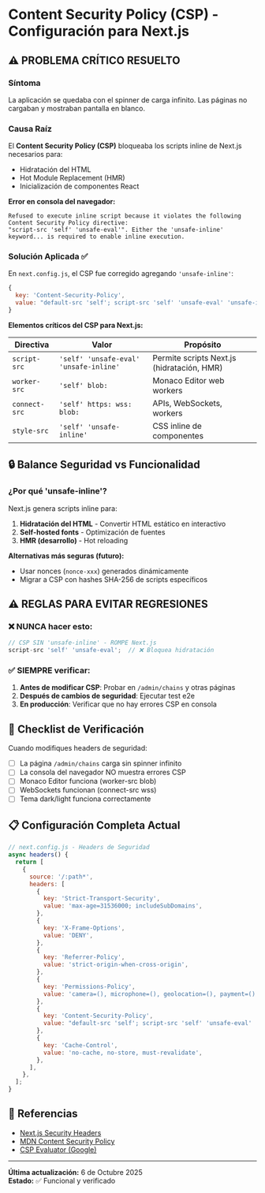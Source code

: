 # Content Security Policy (CSP) - Configuración para Next.js

## ⚠️ PROBLEMA CRÍTICO RESUELTO

### Síntoma
La aplicación se quedaba con el spinner de carga infinito. Las páginas no cargaban y mostraban pantalla en blanco.

### Causa Raíz
El **Content Security Policy (CSP)** bloqueaba los scripts inline de Next.js necesarios para:
- Hidratación del HTML
- Hot Module Replacement (HMR)
- Inicialización de componentes React

**Error en consola del navegador:**
```
Refused to execute inline script because it violates the following Content Security Policy directive: 
"script-src 'self' 'unsafe-eval'". Either the 'unsafe-inline' keyword... is required to enable inline execution.
```

### Solución Aplicada ✅

En `next.config.js`, el CSP fue corregido agregando `'unsafe-inline'`:

```javascript
{
  key: 'Content-Security-Policy',
  value: "default-src 'self'; script-src 'self' 'unsafe-eval' 'unsafe-inline'; style-src 'self' 'unsafe-inline'; img-src 'self' data: https:; font-src 'self' data:; connect-src 'self' https: wss: blob:; worker-src 'self' blob:; frame-ancestors 'none';",
}
```

**Elementos críticos del CSP para Next.js:**

| Directiva | Valor | Propósito |
|-----------|-------|-----------|
| `script-src` | `'self' 'unsafe-eval' 'unsafe-inline'` | Permite scripts Next.js (hidratación, HMR) |
| `worker-src` | `'self' blob:` | Monaco Editor web workers |
| `connect-src` | `'self' https: wss: blob:` | APIs, WebSockets, workers |
| `style-src` | `'self' 'unsafe-inline'` | CSS inline de componentes |

## 🔒 Balance Seguridad vs Funcionalidad

### ¿Por qué 'unsafe-inline'?

Next.js genera scripts inline para:
1. **Hidratación del HTML** - Convertir HTML estático en interactivo
2. **Self-hosted fonts** - Optimización de fuentes
3. **HMR (desarrollo)** - Hot reloading

**Alternativas más seguras (futuro):**
- Usar nonces (`nonce-xxx`) generados dinámicamente
- Migrar a CSP con hashes SHA-256 de scripts específicos

## ⚠️ REGLAS PARA EVITAR REGRESIONES

### ❌ NUNCA hacer esto:
```javascript
// CSP SIN 'unsafe-inline' - ROMPE Next.js
script-src 'self' 'unsafe-eval';  // ❌ Bloquea hidratación
```

### ✅ SIEMPRE verificar:
1. **Antes de modificar CSP**: Probar en `/admin/chains` y otras páginas
2. **Después de cambios de seguridad**: Ejecutar test e2e
3. **En producción**: Verificar que no hay errores CSP en consola

## 🧪 Checklist de Verificación

Cuando modifiques headers de seguridad:

- [ ] La página `/admin/chains` carga sin spinner infinito
- [ ] La consola del navegador NO muestra errores CSP
- [ ] Monaco Editor funciona (worker-src blob)
- [ ] WebSockets funcionan (connect-src wss)
- [ ] Tema dark/light funciona correctamente

## 📋 Configuración Completa Actual

```javascript
// next.config.js - Headers de Seguridad
async headers() {
  return [
    {
      source: '/:path*',
      headers: [
        {
          key: 'Strict-Transport-Security',
          value: 'max-age=31536000; includeSubDomains',
        },
        {
          key: 'X-Frame-Options',
          value: 'DENY',
        },
        {
          key: 'Referrer-Policy',
          value: 'strict-origin-when-cross-origin',
        },
        {
          key: 'Permissions-Policy',
          value: 'camera=(), microphone=(), geolocation=(), payment=()',
        },
        {
          key: 'Content-Security-Policy',
          value: "default-src 'self'; script-src 'self' 'unsafe-eval' 'unsafe-inline'; style-src 'self' 'unsafe-inline'; img-src 'self' data: https:; font-src 'self' data:; connect-src 'self' https: wss: blob:; worker-src 'self' blob:; frame-ancestors 'none';",
        },
        {
          key: 'Cache-Control',
          value: 'no-cache, no-store, must-revalidate',
        },
      ],
    },
  ];
}
```

## 🔗 Referencias

- [Next.js Security Headers](https://nextjs.org/docs/app/building-your-application/configuring/security-headers)
- [MDN Content Security Policy](https://developer.mozilla.org/en-US/docs/Web/HTTP/CSP)
- [CSP Evaluator (Google)](https://csp-evaluator.withgoogle.com/)

---

**Última actualización:** 6 de Octubre 2025  
**Estado:** ✅ Funcional y verificado
